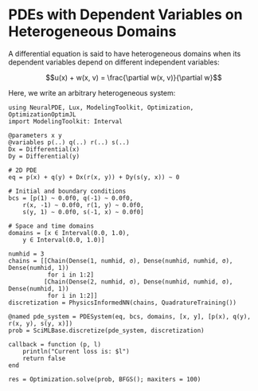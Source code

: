 # PDEs with Dependent Variables on Heterogeneous Domains

A differential equation is said to have heterogeneous domains when its dependent variables
depend on different independent variables:

```math
u(x) + w(x, v) = \frac{\partial w(x, v)}{\partial w}
```

Here, we write an arbitrary heterogeneous system:

```@example heterogeneous
using NeuralPDE, Lux, ModelingToolkit, Optimization, OptimizationOptimJL
import ModelingToolkit: Interval

@parameters x y
@variables p(..) q(..) r(..) s(..)
Dx = Differential(x)
Dy = Differential(y)

# 2D PDE
eq = p(x) + q(y) + Dx(r(x, y)) + Dy(s(y, x)) ~ 0

# Initial and boundary conditions
bcs = [p(1) ~ 0.0f0, q(-1) ~ 0.0f0,
    r(x, -1) ~ 0.0f0, r(1, y) ~ 0.0f0,
    s(y, 1) ~ 0.0f0, s(-1, x) ~ 0.0f0]

# Space and time domains
domains = [x ∈ Interval(0.0, 1.0),
    y ∈ Interval(0.0, 1.0)]

numhid = 3
chains = [[Chain(Dense(1, numhid, σ), Dense(numhid, numhid, σ), Dense(numhid, 1))
           for i in 1:2]
          [Chain(Dense(2, numhid, σ), Dense(numhid, numhid, σ), Dense(numhid, 1))
           for i in 1:2]]
discretization = PhysicsInformedNN(chains, QuadratureTraining())

@named pde_system = PDESystem(eq, bcs, domains, [x, y], [p(x), q(y), r(x, y), s(y, x)])
prob = SciMLBase.discretize(pde_system, discretization)

callback = function (p, l)
    println("Current loss is: $l")
    return false
end

res = Optimization.solve(prob, BFGS(); maxiters = 100)
```
